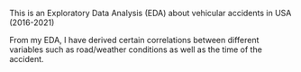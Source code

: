 This is an Exploratory Data Analysis (EDA) about vehicular accidents in USA (2016-2021)

From my EDA, I have derived certain correlations between different variables such as road/weather conditions as well as the time of the accident.
